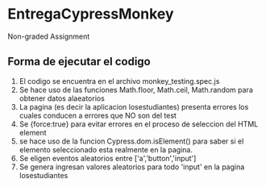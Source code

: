 # EntregaCypressMonkey
Non-graded Assignment

## Forma de ejecutar el codigo
1. El codigo se encuentra en el archivo monkey_testing.spec.js
2. Se hace uso de las funciones Math.floor, Math.ceil, Math.random para obtener datos alaeatorios
3. La pagina (es decir la aplicacion losestudiantes) presenta errores los cuales conducen a errores que NO son del test
4. Se {force:true} para evitar errores en el proceso de seleccion del HTML element
5. se hace uso de la funcion Cypress.dom.isElement() para saber si el elemento seleccionado esta realmente en la pagina.
6. Se eligen eventos aleatorios entre ['a','button','input']
7. Se genera ingresan valores aleatorios para todo 'input' en la pagina losestudiantes
